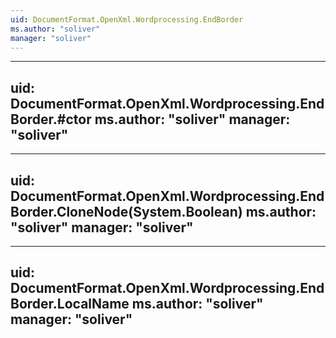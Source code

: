 ```yaml
---
uid: DocumentFormat.OpenXml.Wordprocessing.EndBorder
ms.author: "soliver"
manager: "soliver"
---
```


---
uid: DocumentFormat.OpenXml.Wordprocessing.EndBorder.#ctor
ms.author: "soliver"
manager: "soliver"
---

---
uid: DocumentFormat.OpenXml.Wordprocessing.EndBorder.CloneNode(System.Boolean)
ms.author: "soliver"
manager: "soliver"
---

---
uid: DocumentFormat.OpenXml.Wordprocessing.EndBorder.LocalName
ms.author: "soliver"
manager: "soliver"
---
